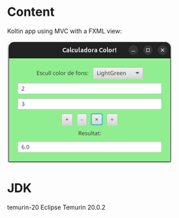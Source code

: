 # Content
Koltin app using MVC with a FXML view:

![screenshot-1](src/main/resources/com/example/kotlincalcfxml/sreenshot-1.png)

# JDK
temurin-20 Eclipse Temurin 20.0.2
